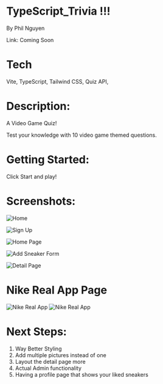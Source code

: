 # TypeScript_Trivia !!!
By Phil Nguyen

Link: Coming Soon


# Tech
Vite, TypeScript, Tailwind CSS, Quiz API,

# Description:

A Video Game Quiz!

Test your knowledge with 10 video game themed questions.

# Getting Started:
Click Start and play!


# Screenshots:

![Home](https://imgur.com/ybaO2kQ.png)

![Sign Up](https://imgur.com/mWNMVKf.png)

![Home Page](https://i.imgur.com/OMNUpQ1.png)

![Add Sneaker Form](https://imgur.com/tq6LvJV.png)

![Detail Page](https://i.imgur.com/Dus5cda.png)

# Nike Real App Page
![Nike Real App](https://i.imgur.com/mmkA4Wc.png)
![Nike Real App](https://i.imgur.com/idGZEXL.png)




# Next Steps:

1. Way Better Styling
2. Add multiple pictures instead of one
3. Layout the detail page more
4. Actual Admin functionality
5. Having a profile page that shows your liked sneakers
